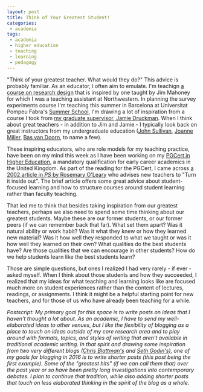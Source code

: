 ```yaml
---
layout: post
title: Think of Your Greatest Student!
categories:
 - academia
tags:
 - academia
 - higher education
 - teaching
 - learning
 - pedagogy
---
```


"Think of your greatest teacher. What would they do?" This advice is probably familiar. As an educator, I often aim to emulate. I'm teachign [a course on research design](http://www.thomasleeper.com/designcourse/) that is inspired by one taught by Jim Mahoney for which I was a teaching assistant at Northwestern. In planning the survey experiments course I'm teaching this summer in Barcelona at Universitat Pompeu Fabra's [Summer School](https://www.upf.edu/survey/Summer/), I'm drawing a lot of inspiration from a course I took from [my graduate supervisor, Jamie Druckman](http://faculty.wcas.northwestern.edu/~jnd260/index.html). When I think about great teachers - in addition to Jim and Jamie - I typically look back on great instructors from my undergraduate education ([John Sullivan](https://cla.umn.edu/about/directory/profile/jsull), [Joanne Miller](https://cla.umn.edu/about/directory/profile/mille441), [Bas van Doorn](https://www.wooster.edu/bios/bvandoorn/), to name a few).

These inspiring educators, who are role models for my teaching practice, have been on my mind this week as I have been working on my [PGCert in Higher Education](http://www.lse.ac.uk/intranet/LSEServices/TLC/teachingStaffAcademicManagers/PostgraduateCertificateInHigherEducation.aspx), a mandatory qualification for early career academics in the United Kingdom. As part of the reading for the PGCert, I came across [a 2002 article in *PS* by Rosemary O'Leary](http://dx.doi.org.gate2.library.lse.ac.uk/10.1017/S1049096502000215) who advises new teachers to "Turn it inside out". The brief article offers some great advice about student-focused learning and how to structure courses around student learning rather than faculty teaching.

That led me to think that besides taking inspiration from our greatest teachers, perhaps we also need to spend some time thinking about our greatest students. Maybe these are our former students, or our former peers (if we can remember back that far). What set them apart? Was it natural ability or work habit? Was it what they knew or how they learned new material? Was it how well they responded to what we taught or was it how well they learned on their own? What qualities do the best students have? Are those qualities that we can encourage in other students? How do we help students learn like the best students learn?

Those are simple questions, but ones I realized I had very rarely - if ever - asked myself. When I think about those students and how they succeeded, I realized that my ideas for what teaching and learning looks like are focused much more on student experiences rather than the content of lectures, readings, or assignments. I think it might be a helpful starting point for new teachers, and for those of us who have already been teaching for a while.

*Postscript: My primary goal for this space is to write posts on ideas that I haven't thought a lot about. As an academic, I have to send my well-elaborated ideas to other venues, but I like the flexibility of blogging as a place to touch on ideas outside of my core research area and to play around with formats, topics, and styles of writing that aren't available in traditional academic writing. In that spirit and drawing some inspiration from two very different blogs ([Chris Blattman's](http://chrisblattman.com/) and [Seth Godin's](http://sethgodin.typepad.com/seths_blog/)), one of my goals for blogging in 2016 is to write shorter posts (this post being the first example). Some of the "greatest hits" (if we can call them that) over the past year or so have been pretty long investigations into contemporary debates. I plan to continue that tradition, while also adding shorter posts that touch on less elaborated thinking in the spirit of the blog as a whole.*
